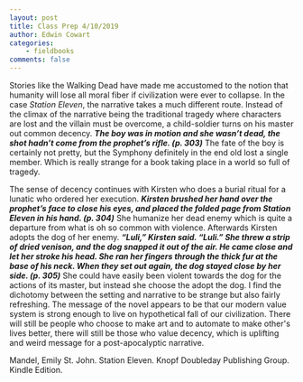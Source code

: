 ```yaml
---
layout: post
title: Class Prep 4/10/2019
author: Edwin Cowart
categories:
    - fieldbooks
comments: false
---
```




Stories like the Walking Dead have made me accustomed to the notion that humanity will lose all moral fiber if civilization were ever to collapse. In the case *Station Eleven*, the narrative takes a much different route. Instead of the climax of the narrative being the traditional tragedy where characters are lost and the villain must be overcome, a child-soldier turns on his master out common decency. ***The boy was in motion and she wasn’t dead, the shot hadn’t come from the prophet’s rifle. (p. 303)***  The fate of the boy is certainly not pretty, but the Symphony definitely in the end old lost a single member. Which is really strange for a book taking place in a world so full of tragedy.

The sense of decency continues with Kirsten who does a burial ritual for a lunatic who ordered her execution. ***Kirsten brushed her hand over the prophet’s face to close his eyes, and placed the folded page from Station Eleven in his hand. (p. 304)*** She humanize her dead enemy which is quite a departure from what is oh so common with violence. Afterwards Kirsten adopts the dog of her enemy. ***“Luli,” Kirsten said. “Luli.” She threw a strip of dried venison, and the dog snapped it out of the air. He came close and let her stroke his head. She ran her fingers through the thick fur at the base of his neck. When they set out again, the dog stayed close by her side. (p. 305)*** She could have easily been violent towards the dog for the actions of its master, but instead she choose the adopt the dog. I find the dichotomy between the setting and narrative to be strange but also fairly refreshing. The message of the novel appears to be that our modern value system is strong enough to live on hypothetical fall of our civilization. There will still be people who choose to make art and to automate to make other's lives better, there will still be those who value decency, which is uplifting and weird message for a post-apocalyptic narrative.



Mandel, Emily St. John. Station Eleven. Knopf Doubleday Publishing Group. Kindle Edition. 